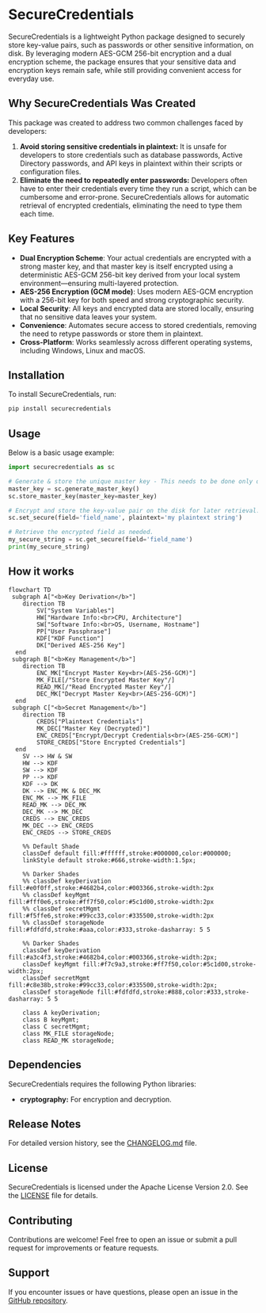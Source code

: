 # SecureCredentials

SecureCredentials is a lightweight Python package designed to securely store key-value pairs, such as passwords 
or other sensitive information, on disk. By leveraging modern AES-GCM 256-bit encryption and a dual encryption scheme, 
the package ensures that your sensitive data and encryption keys remain safe, while still providing convenient access 
for everyday use.

## Why SecureCredentials Was Created
This package was created to address two common challenges faced by developers:

1. **Avoid storing sensitive credentials in plaintext:** It is unsafe for developers to store credentials such as 
database passwords, Active Directory passwords, and API keys in plaintext within their scripts or configuration files.
2. **Eliminate the need to repeatedly enter passwords:** Developers often have to enter their credentials every 
time they run a script, which can be cumbersome and error-prone. SecureCredentials allows for automatic retrieval 
of encrypted credentials, eliminating the need to type them each time.

## Key Features

- **Dual Encryption Scheme**: Your actual credentials are encrypted with a strong master key, and that master key is 
itself encrypted using a deterministic AES-GCM 256-bit key derived from your local system environment—ensuring 
multi-layered protection.
- **AES-256 Encryption (GCM mode)**: Uses modern AES-GCM encryption with a 256-bit key for both speed and strong 
cryptographic security.
- **Local Security**: All keys and encrypted data are stored locally, ensuring that no sensitive data leaves your system.
- **Convenience**: Automates secure access to stored credentials, removing the need to retype passwords or store 
them in plaintext.
- **Cross-Platform**: Works seamlessly across different operating systems, including Windows, Linux and macOS.

## Installation

To install SecureCredentials, run:

```bash
pip install securecredentials
```

## Usage

Below is a basic usage example:

```python
import securecredentials as sc

# Generate & store the unique master key - This needs to be done only once. 
master_key = sc.generate_master_key()
sc.store_master_key(master_key=master_key)

# Encrypt and store the key-value pair on the disk for later retrieval.
sc.set_secure(field='field_name', plaintext='my plaintext string')

# Retrieve the encrypted field as needed.
my_secure_string = sc.get_secure(field='field_name')
print(my_secure_string)
```

## How it works

```mermaid
flowchart TD
 subgraph A["<b>Key Derivation</b>"]
    direction TB
        SV["System Variables"]
        HW["Hardware Info:<br>CPU, Architecture"]
        SW["Software Info:<br>OS, Username, Hostname"]
        PP["User Passphrase"]
        KDF["KDF Function"]
        DK["Derived AES-256 Key"]
  end
 subgraph B["<b>Key Management</b>"]
    direction TB
        ENC_MK["Encrypt Master Key<br>(AES-256-GCM)"]
        MK_FILE[/"Store Encrypted Master Key"/]
        READ_MK[/"Read Encrypted Master Key"/]
        DEC_MK["Decrypt Master Key<br>(AES-256-GCM)"]
  end
 subgraph C["<b>Secret Management</b>"]
    direction TB
        CREDS["Plaintext Credentials"]
        MK_DEC["Master Key (Decrypted)"]
        ENC_CREDS["Encrypt/Decrypt Credentials<br>(AES-256-GCM)"]
        STORE_CREDS["Store Encrypted Credentials"]
  end
    SV --> HW & SW
    HW --> KDF
    SW --> KDF
    PP --> KDF
    KDF --> DK
    DK --> ENC_MK & DEC_MK
    ENC_MK --> MK_FILE
    READ_MK --> DEC_MK
    DEC_MK --> MK_DEC
    CREDS --> ENC_CREDS
    MK_DEC --> ENC_CREDS
    ENC_CREDS --> STORE_CREDS

    %% Default Shade
    classDef default fill:#ffffff,stroke:#000000,color:#000000;
    linkStyle default stroke:#666,stroke-width:1.5px;

    %% Darker Shades
    %% classDef keyDerivation fill:#e0f0ff,stroke:#4682b4,color:#003366,stroke-width:2px
    %% classDef keyMgmt fill:#fff0e6,stroke:#ff7f50,color:#5c1d00,stroke-width:2px
    %% classDef secretMgmt fill:#f5ffe6,stroke:#99cc33,color:#335500,stroke-width:2px
    %% classDef storageNode fill:#fdfdfd,stroke:#aaa,color:#333,stroke-dasharray: 5 5

    %% Darker Shades    
    classDef keyDerivation fill:#a3c4f3,stroke:#4682b4,color:#003366,stroke-width:2px;
    classDef keyMgmt fill:#f7c9a3,stroke:#ff7f50,color:#5c1d00,stroke-width:2px;
    classDef secretMgmt fill:#c8e38b,stroke:#99cc33,color:#335500,stroke-width:2px;
    classDef storageNode fill:#fdfdfd,stroke:#888,color:#333,stroke-dasharray: 5 5

    class A keyDerivation;
    class B keyMgmt;
    class C secretMgmt;
    class MK_FILE storageNode;
    class READ_MK storageNode;

```

## Dependencies

SecureCredentials requires the following Python libraries:

- **cryptography:** For encryption and decryption.


## Release Notes

For detailed version history, see the [CHANGELOG.md](https://github.com/rohitlal125555/securecredentials/blob/main/CHANGELOG.md) file.


## License

SecureCredentials is licensed under the Apache License Version 2.0. See the 
[LICENSE](https://github.com/rohitlal125555/securecredentials/blob/main/LICENSE) file for details.

## Contributing

Contributions are welcome! Feel free to open an issue or submit a pull request for improvements or feature requests.

## Support

If you encounter issues or have questions, please open an issue in the 
[GitHub repository](https://github.com/rohitlal125555/securecredentials/issues).

